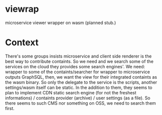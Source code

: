 # viewrap
microservice viewer wrapper on wasm (planned stub.)

# Context
There's some groups insists microservice and client side renderer is the best way to contribute containts.
So we need and we search some of the services on the cloud they provides some search engines'.
We need: wrapper to some of the containts/searcher for wrapper to microservice outputs GraphSQL, then, we want the view for their integrated containts as the wasm binary. So only the delegate to the service is the scripts, another settings/wasm itself can be static.
In the addition to them, they seems to plan to implement CDN static search engine (for not the freshest informations) / containts provider (archive) / user settings (as a file). So there seems to such CMS nor something on OSS, we need to search them first.
